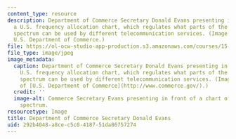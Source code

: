```yaml
---
content_type: resource
description: Department of Commerce Secretary Donald Evans presenting in front of
  a U.S. frequency allocation chart, which regulates what parts of the electromagnetic
  spectrum can be used by different telecommunication services. (Image courtesy of
  U.S. Department of Commerce.)
file: https://ol-ocw-studio-app-production.s3.amazonaws.com/courses/15-020-competition-in-telecommunications-fall-2003/292b4048a8cec5c0418751da86757274_15-020f03.jpg
file_type: image/jpeg
image_metadata:
  caption: Department of Commerce Secretary Donald Evans presenting in front of a
    U.S. frequency allocation chart, which regulates what parts of the electromagnetic
    spectrum can be used by different telecommunication services. (Image courtesy
    of [U.S. Department of Commerce](http://www.commerce.gov/).)
  credit: ''
  image-alt: Commerce Secretary Evans presenting in front of a chart of the electromagnetic
    spectrum.
resourcetype: Image
title: Department of Commerce Secretary Donald Evans
uid: 292b4048-a8ce-c5c0-4187-51da86757274
---
```

